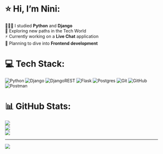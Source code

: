 # ⭐️ Hi, I’m Nini:
👩🏻‍💻 I studied **Python** and **Django**<br>🌷 Exploring new paths in the Tech World<br>⚡️ Currently working on a **Live Chat** application<br>💭 Planning to dive into **Frontend development**


# 💻 Tech Stack:
![Python](https://img.shields.io/badge/python-3670A0?style=for-the-badge&logo=python&logoColor=ffdd54) ![Django](https://img.shields.io/badge/django-%23092E20.svg?style=for-the-badge&logo=django&logoColor=white) ![DjangoREST](https://img.shields.io/badge/DJANGO-REST-ff1709?style=for-the-badge&logo=django&logoColor=white&color=ff1709&labelColor=gray) ![Flask](https://img.shields.io/badge/flask-%23000.svg?style=for-the-badge&logo=flask&logoColor=white) ![Postgres](https://img.shields.io/badge/postgres-%23316192.svg?style=for-the-badge&logo=postgresql&logoColor=white) ![Git](https://img.shields.io/badge/git-%23F05033.svg?style=for-the-badge&logo=git&logoColor=white) ![GitHub](https://img.shields.io/badge/github-%23121011.svg?style=for-the-badge&logo=github&logoColor=white) ![Postman](https://img.shields.io/badge/Postman-FF6C37?style=for-the-badge&logo=postman&logoColor=white)
# 📊 GitHub Stats:
![](https://github-readme-stats.vercel.app/api?username=ninniaptsiauri&theme=dark&hide_border=false&include_all_commits=false&count_private=false)<br/>
![](https://nirzak-streak-stats.vercel.app/?user=ninniaptsiauri&theme=dark&hide_border=false)<br/>
![](https://github-readme-stats.vercel.app/api/top-langs/?username=ninniaptsiauri&theme=dark&hide_border=false&include_all_commits=false&count_private=false&layout=compact)

---
[![](https://visitcount.itsvg.in/api?id=ninniaptsiauri&icon=0&color=0)](https://visitcount.itsvg.in)

<!-- Proudly created with GPRM ( https://gprm.itsvg.in ) -->
